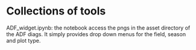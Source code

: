 # Collections of tools 
ADF_widget.ipynb: the notebook access the pngs in the asset directory of the ADF diags. It simply provides drop down menus for the field, season and plot type. 
